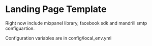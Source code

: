 # Landing Page Template
Right now include mixpanel library, facebook sdk and
mandrill smtp configuartion.

Configuration variables are in config/local_env.yml
